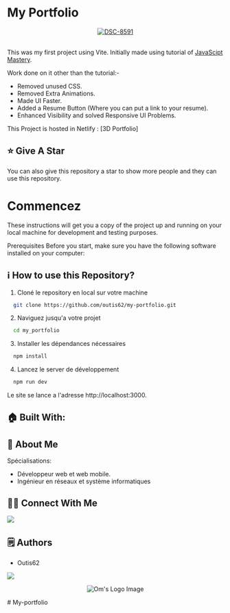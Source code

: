 # My Portfolio

<p align="center">
  <a href="https://imgbb.com/"><img src="https://i.ibb.co/f958N82/DSC-8591.jpg" alt="DSC-8591" border="0"></a><br /><a target='_blank' href='https://fr.imgbb.com/'></a><br />
</p>

This was my first project using Vite. Initially made using tutorial of [JavaScipt Mastery](https://youtu.be/0fYi8SGA20k?feature=shared).

Work done on it other than the tutorial:-
- Removed unused CSS.
- Removed Extra Animations.
- Made UI Faster.
- Added a Resume Button (Where you can put a link to your resume).
- Enhanced Visibility and solved Responsive UI Problems.

This Project is hosted in Netlify : [3D Portfolio]

## :star: Give A Star

You can also give this repository a star to show more people and they can use this repository.

# Commencez

These instructions will get you a copy of the project up and running on your local machine for development and testing purposes.

Prerequisites
Before you start, make sure you have the following software installed on your computer:

<!-- [![My Skills](https://skillicons.dev/icons?i=nodejs)](https://skillicons.dev) -->


## ℹ️ How to use this Repository?

1. Cloné le repository en local sur votre machine

```bash
  git clone https://github.com/outis62/my-portfolio.git

```
2. Naviguez jusqu'a votre projet

```bash
  cd my_portfolio
```
3. Installer les dépendances nécessaires
```bash
  npm install
```

4. Lancez le server de développement
```bash
  npm run dev
```

Le site se lance a l'adresse http://localhost:3000.

## 🏠 Built With:

<!-- [![My Skills](https://skillicons.dev/icons?i=vscode,vite,react,nextjs,threejs,tailwind,netlify)](https://skillicons.dev)

## 🛠 Skills

[![My Skills](https://skillicons.dev/icons?i=html,css,js,react,nextjs,tailwind,threejs)](https://skillicons.dev) -->

## 🚀 About Me
Spécialisations:
- Développeur web et web mobile.
- Ingénieur en réseaux et système informatiques

## 🙋‍♂️ Connect With Me

[<img src="https://skillicons.dev/icons?i=github" />](https://github.com/outis62)&nbsp;
<!-- [<img src="https://skillicons.dev/icons?i=linkedin" />](https://www.linkedin.com/in/om-patel-401068143/)&nbsp;
[<img src="https://skillicons.dev/icons?i=instagram" />](https://www.instagram.com/_21omp/)&nbsp;
[<img src="https://skillicons.dev/icons?i=devto" />](https://portfoliobyom.netlify.app/) -->

## 🗒️ Authors
- Outis62

<p align="left">
  <!-- <a href="https://skillicons.dev"> -->
    <a href="https://github.com/outis62">
      <img src="https://skillicons.dev/icons?i=github" />
    </a>
  </a>
</p>

<p align="center">
  <img src="https://github.com/omunite215/Project_3DPortfolio/assets/78680563/2fcf609b-e802-4fec-8c82-8f55fd043437" alt="Om's Logo Image"/>
</p>#   M y - p o r t f o l i o 
 
 